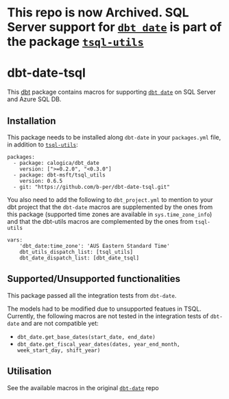 # This repo is now Archived. SQL Server support for [`dbt date`](https://github.com/calogica/dbt-date) is part of the package [`tsql-utils`](https://github.com/dbt-msft/tsql-utils)

# dbt-date-tsql

This [dbt](https://github.com/fishtown-analytics/dbt) package contains macros for supporting [`dbt date`](https://github.com/calogica/dbt-date) on SQL Server and Azure SQL DB.

## Installation

This package needs to be installed along `dbt-date` in your `packages.yml` file, in addition to [`tsql-utils`](https://github.com/dbt-msft/tsql-utils):
```
packages:
  - package: calogica/dbt_date
    version: [">=0.2.0", "<0.3.0"]
  - package: dbt-msft/tsql_utils
    version: 0.6.5
  - git: "https://github.com/b-per/dbt-date-tsql.git"
```

You also need to add the following to `dbt_project.yml` to mention to your dbt project that the `dbt-date` macros are supplemented by the ones from this package (supported time zones are available in `sys.time_zone_info`) and that the dbt-utils macros are complemented by the ones from `tsql-utils`

```
vars:
    'dbt_date:time_zone': 'AUS Eastern Standard Time'
    dbt_utils_dispatch_list: [tsql_utils]
    dbt_date_dispatch_list: [dbt_date_tsql]
```
## Supported/Unsupported functionalities 

This package passed all the integration tests from `dbt-date`. 

The models had to be modified due to unsupported featues in TSQL.
Currently, the following macros are not tested in the integration tests of `dbt-date` and are not compatible yet:
- `dbt_date.get_base_dates(start_date, end_date)`
- `dbt_date.get_fiscal_year_dates(dates, year_end_month, week_start_day, shift_year)`

## Utilisation

See the available macros in the original [`dbt-date`](https://github.com/calogica/dbt-date) repo 
